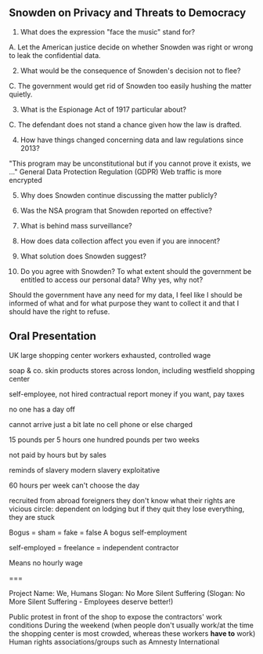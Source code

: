 ## Snowden on Privacy and Threats to Democracy

1. What does the expression "face the music" stand for?

A. Let the American justice decide on whether Snowden was right or wrong to leak the confidential data.

2. What would be the consequence of Snowden's decision not to flee?

C. The government would get rid of Snowden too easily hushing the matter quietly.

3. What is the Espionage Act of 1917 particular about?

C. The defendant does not stand a chance given how the law is drafted.

4. How have things changed concerning data and law regulations since 2013?

"This program may be unconstitutional but if you cannot prove it exists, we ..."
General Data Protection Regulation (GDPR)
Web traffic is more encrypted

5. Why does Snowden continue discussing the matter publicly?



6. Was the NSA program that Snowden reported on effective?



7. What is behind mass surveillance?



8. How does data collection affect you even if you are innocent?



9. What solution does Snowden suggest?



10. Do you agree with Snowden? To what extent should the government be entitled to access our personal data? Why yes, why not?

Should the government have any need for my data, I feel like I should be informed of what and for what purpose they want to collect it and that I should have the right to refuse.


## Oral Presentation

UK large shopping center
workers exhausted, controlled
wage

soap & co.
skin products
stores across london, including westfield shopping center

self-employee, not hired
contractual
report money if you want, pay taxes

no one has a day off

cannot arrive just a bit late
no cell phone or else charged

15 pounds per 5 hours
one hundred pounds per two weeks

not paid by hours but by sales

reminds of slavery
modern slavery
exploitative

60 hours per week
can't choose the day

recruited from abroad
foreigners
they don't know what their rights are
vicious circle: dependent on lodging but if they quit they lose everything, they are stuck

Bogus = sham = fake = false
A bogus self-employment

self-employed = freelance = independent contractor

Means no hourly wage

===

Project Name: We, Humans
Slogan: No More Silent Suffering
(Slogan: No More Silent Suffering - Employees deserve better!)

Public protest in front of the shop to expose the contractors' work conditions
During the weekend (when people don't usually work/at the time the shopping center is most crowded, whereas these workers **have to** work)
Human rights associations/groups such as Amnesty International
